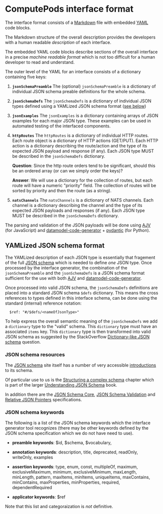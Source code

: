 # ComputePods interface format

<!-- toc -->

The interface format consists of a 
[Markdown](https://en.wikipedia.org/wiki/Markdown) file with embedded
[YAML](https://en.wikipedia.org/wiki/YAML) code blocks. 

The Markdown structure of the overall description provides the developers 
with a human readable *description* of each interface. 

The embedded YAML code blocks describe sections of the overall interface 
in a precise *machine readable format* which is not too difficult for a 
human developer to read and understand. 

The outer level of the YAML for an interface consists of a dictionary 
containing five keys: 

1. **`jsonSchemaPreamble`** The (optional) `jsonSchemaPreamble` is a 
   dictionary of individual JSON schema preable definitions for the whole 
   schema. 

2. **`jsonSchemaDefs`** The `jsonSchemaDefs` is a  dictionary of 
   individual JSON types defined using a YAMLized JSON schema format ([see 
   below](#yamlized-json-schema-format)) 

3. **`jsonExamples`** The `jsonExamples` is a  dictionary containing 
   arrays of JSON examples for each major JSON type. These examples can be 
   used in automated testing of the interfaced components. 

4. **`httpRoutes`** The `httpRoutes` is a  dictionary of individual HTTP 
   routes. Each route object is a dictionary of HTTP actions (GET/PUT). 
   Each HTTP action is a dictionary describing the route/action and the 
   type of its expected JSON payload and response (if any). Each JSON type 
   MUST be described in the `jsonSchemaDefs` dictionary. 

   **Question**: Since the http route orders tend to be significant, 
   should this be an ordered array (or can we simply order the keys)?
   
   **Answer**: We will use a  dictionary for the collection of routes, 
   but each route will have a numeric "priority" field. The collection of 
   routes will be sorted by priority and then the route (as a string). 

5. **`natsChannels`** The `natsChannels` is a dictionary of NATS channels. 
   Each channel is a dictionary describing the channel and the type of its 
   expected JSON payloads and responses (if any). Each JSON type MUST be 
   described in the `jsonSchemaDefs` dictionary. 

The parsing and validation of the JSON payloads will be done using 
[AJV](https://ajv.js.org/) (for JavaScript) and 
[datamodel-code-generator](https://github.com/koxudaxi/datamodel-code-generator) +
[pydantic](https://pydantic-docs.helpmanual.io/) (for Python). 

## YAMLized JSON schema format

The YAMLized description of each JSON type is essentially that fragement 
of the full [JSON schema](http://json-schema.org/) which is needed to 
define *one* JSON type. Once processed by the interface generator, the 
combination of the `jsonSchemaPreamble` and the `jsonSchemaDefs` is a JSON 
schema format sufficient for the use with both 
[AJV](https://ajv.js.org/json-schema.html) and 
[datamodel-code-generator](https://koxudaxi.github.io/datamodel-code-generator/). 

Once processed into valid JSON schema, the `jsonSchemaDefs` definitions 
are placed into a standard JSON schema `$defs` dictionary. This means the 
cross references to types defined in this interface schema, can be done 
using the standard (internal) reference notation: 

```
  $ref: "#/$defs/<nameOfJsonType>"
```

To help express the overall semantic meaning of the `jsonSchemaDefs` we 
add a `dictionary` type to the "valid" schema. This `dictionary` type must 
have an associated `items` key. This `dictionary` type is then transformed 
into valid JSON schema as suggested by the StackOverflow [Dictionary-like 
JSON 
schema](https://stackoverflow.com/questions/27357861/dictionary-like-json-schema) 
question. 

### JSON schema resources

The [JSON schema](http://json-schema.org) site itself has a number of very 
accessible [introductions](http://json-schema.org/learn/) to its schema. 

Of particular use to us is the [Structuring a complex 
schema](http://json-schema.org/understanding-json-schema/structuring.html)
chapter which is part of the larger [Understanding JSON 
Schema](http://json-schema.org/understanding-json-schema/index.html) book.

In addition there are the
[JSON Schema Core](http://json-schema.org/draft/2020-12/json-schema-core.html),
[JSON Schema Validation](http://json-schema.org/draft/2020-12/json-schema-validation.html) and
[Relative JSON Pointers](http://json-schema.org/draft/2020-12/relative-json-pointer.html)
specifications. 

### JSON schema keywords

The following is a list of the JSON schema keywords which the interface 
generator tool recognizes (there may be other keywords defined by the JSON 
schema specification which we do not have need to use).

- **preamble keywords**: $id, $schema, $vocabulary,

- **annotation keywords**: description, title, deprecated, readOnly, 
  writeOnly, examples 

- **assertion keywords**: type, enum, const, multipleOf, maximum, 
  exclusiveMaximum, minimum, exclusiveMinimum, maxLength, minLength, 
  pattern, maxItems, minItems, uniqueItems, maxContains, minContains, 
  maxProperties, minProperties, required, dependentRequired 

- **applicator keywords**: $ref

Note that this list and categoraization is *not* definitive.